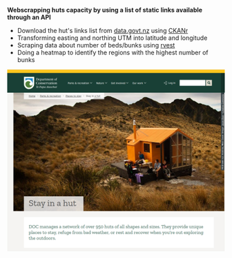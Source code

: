 **Webscrapping huts capacity by using a list of static links available through an API**
- Download the hut's links list from [data.govt.nz](https://catalogue.data.govt.nz/dataset/doc-huts3/resource/5af60b27-b2b0-425d-8c09-98012e523848?inner_span=True) using [CKANr](https://github.com/ropensci/ckanr)
- Transforming easting and northing UTM into latitude and longitude
- Scraping data about number of beds/bunks using [rvest](https://github.com/tidyverse/rvest)
- Doing a heatmap to identify the regions with the highest number of bunks

![huts](https://github.com/lina-berbesi/webscrapping_huts/blob/main/doc_huts.png)
